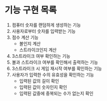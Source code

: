 # 기능 구현 목록


1. 컴퓨터 숫자를 랜덤하게 생성하는 기능
2. 사용자로부터 숫자를 입력받는 기능
3. 점수 계산 기능
    - 볼인지 계산
    - 스트라이크인지 계산
4. 3스트라이크 여부 확인하는 기능
5. 볼과 스트라이크 여부를 확인해서 출력하는 기능
6. 3스트라이크 시 게임 재시작 여부를 확인하는 기능
7. 사용자가 입력한 수의 유효성을 확인하는 기능
    - 입력된 값의 길이 확인
    - 입력된 값이 숫자인지 확인
    - 입력된 값중에 중복되는 수가 없는지 확인